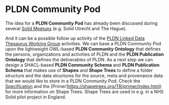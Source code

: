 <H1> PLDN Community Pod</H1>

The idea for a <strong>PLDN Community Pod</strong> has already been discussed during several [Solid Meetups](https://github.com/linkeddatanl/solid-activities/tree/main/solid-meetups) (e.g. Solid Utrecht and The Hague). 

And it can be a possible follow up activity of the [PLDN Linked Data Thesaurus Working Group](https://github.com/linkeddatanl/pldn-vocabularies) activities. We can base a PLDN Community Pod upon the lightweight OWL-based <strong>PLDN Community Ontology</strong> that defines the persons, organizations and activities of PLDN and the <strong>PLDN Publication Ontology</strong> that defines the deliverables of PLDN. As a next step we can design a SHACL-based <strong>PLDN Community Schema</strong> and <strong>PLDN Publication Schema</strong> that makes use of <strong>Shapes</strong> and <strong>Shape Trees</strong> to define a folder structure and the data structures for the source, meta and provenance data that we would like to store in a PLDN Community Pod. Check the [Specification](https://shapetrees.org/TR/specification/) and the [Primer]https://shapetrees.org/TR/primer/index.html) for more information on Shape Trees. Shape Trees are used in e.g. in a NHS Solid pilot project in England. 
